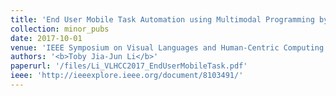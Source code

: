 ```yaml
---
title: 'End User Mobile Task Automation using Multimodal Programming by Demonstration'
collection: minor_pubs
date: 2017-10-01
venue: 'IEEE Symposium on Visual Languages and Human-Centric Computing (VL/HCC 2017) Graduate Consortium'
authors: '<b>Toby Jia-Jun Li</b>'
paperurl: '/files/Li_VLHCC2017_EndUserMobileTask.pdf'
ieee: 'http://ieeexplore.ieee.org/document/8103491/'
---
```

